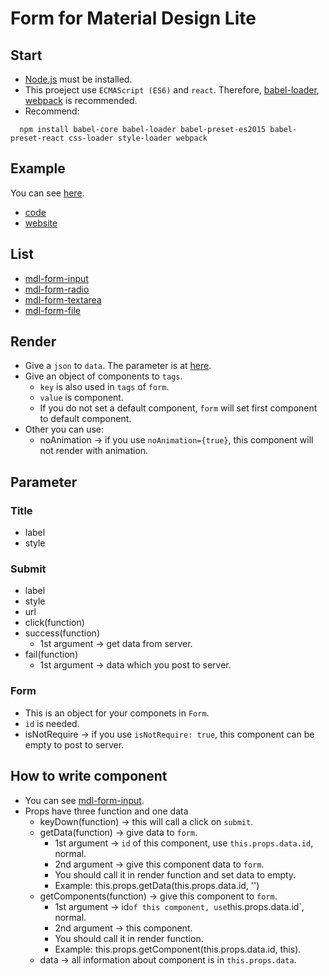 # Form for Material Design Lite

## Start

- [Node.js](https://nodejs.org/en/) must be installed.
- This proeject use `ECMAScript (ES6)` and `react`.
  Therefore, [babel-loader](https://github.com/babel/babel-loader), [webpack](https://github.com/webpack/webpack) is recommended. 
- Recommend:
```
  npm install babel-core babel-loader babel-preset-es2015 babel-preset-react css-loader style-loader webpack
```

## Example

You can see [here](https://github.com/HsuTing/mdl-form-example/tree/gh-pages).

- [code](https://github.com/HsuTing/mdl-form-example/blob/gh-pages/src/index.jsx)
- [website](http://hsuting.github.io/mdl-form-example/)

## List

- [mdl-form-input](https://github.com/HsuTing/mdl-form-input)
- [mdl-form-radio](https://github.com/HsuTing/mdl-form-radio)
- [mdl-form-textarea](https://github.com/HsuTing/mdl-form-textarea)
- [mdl-form-file](https://github.com/HsuTing/mdl-form-file)

## Render

- Give a `json` to `data`. The parameter is at [here](https://github.com/HsuTing/mdl-form#parameter).
- Give an object of components to `tags`.
  * `key` is also used in `tags` of `form`.
  * `value` is component.
  * If you do not set a default component, `form` will set first component to default component.
- Other you can use:
  * noAnimation -> if you use `noAnimation={true}`, this component will not render with animation.

## Parameter

### Title

- label
- style

### Submit

- label
- style
- url
- click(function)
- success(function)
  * 1st argument -> get data from server.
- fail(function)
  * 1st argument -> data which you post to server.

### Form

- This is an object for your componets in `Form`.
- `id` is needed.
- isNotRequire -> if you use `isNotRequire: true`, this component can be empty to post to server. 

## How to write component

- You can see [mdl-form-input](https://github.com/HsuTing/mdl-form-input/blob/master/index.jsx).
- Props have three function and one data
  * keyDown(function) -> this will call a click on `submit`.
  * getData(function) -> give data to `form`.
    + 1st argument -> `id` of this component, use `this.props.data.id`, normal.
    + 2nd argument -> give this component data to `form`.
    + You should call it in render function and set data to empty.
    + Example: this.props.getData(this.props.data.id, '')
  * getComponents(function) -> give this component to `form`.
    + 1st argument -> id` of this component, use `this.props.data.id`, normal.
    + 2nd argument -> this component.
    + You should call it in render function.
    + Example: this.props.getComponent(this.props.data.id, this).
  * data -> all information about component is in `this.props.data`.
